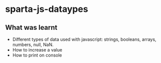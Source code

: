 # sparta-js-dataypes

## What was learnt
- Different types of data used with javascript: strings, booleans, arrays, numbers, null, NaN.
- How to increase a value
- How to print on console
